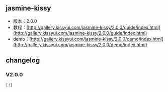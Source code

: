 ## jasmine-kissy

* 版本：2.0.0
* 教程：[http://gallery.kissyui.com/jasmine-kissy/2.0.0/guide/index.html](http://gallery.kissyui.com/jasmine-kissy/2.0.0/guide/index.html)
* demo：[http://gallery.kissyui.com/jasmine-kissy/2.0.0/demo/index.html](http://gallery.kissyui.com/jasmine-kissy/2.0.0/demo/index.html)

## changelog

### V2.0.0

    [!]


